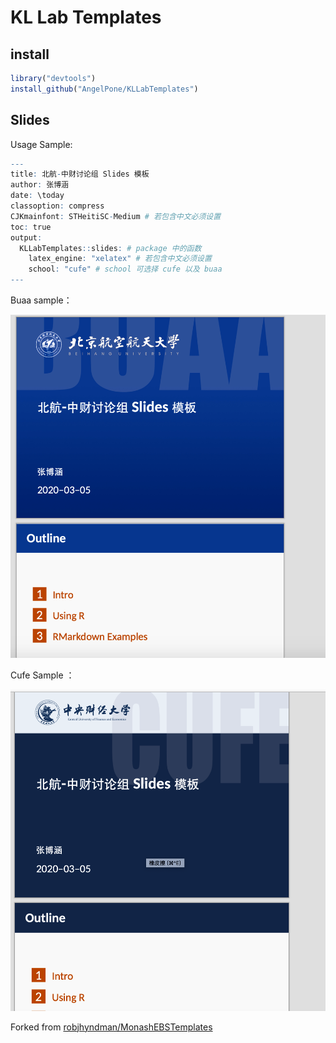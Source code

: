 # KL Lab Templates

## install

```R
library("devtools")
install_github("AngelPone/KLLabTemplates")
```



## Slides

Usage Sample:

```R
---
title: 北航-中财讨论组 Slides 模板
author: 张博涵
date: \today
classoption: compress
CJKmainfont: STHeitiSC-Medium # 若包含中文必须设置
toc: true
output: 
  KLLabTemplates::slides: # package 中的函数
    latex_engine: "xelatex" # 若包含中文必须设置
    school: "cufe" # school 可选择 cufe 以及 buaa
---
```



Buaa sample：

![CleanShot 2020-03-05 at 00.41.55@2x](inst/sample/buaa.png)





Cufe Sample ：

![CleanShot 2020-03-05 at 00.42.53@2x](inst/sample/cufe.png)





Forked from [robjhyndman/MonashEBSTemplates](https://github.com/robjhyndman/MonashEBSTemplates)

